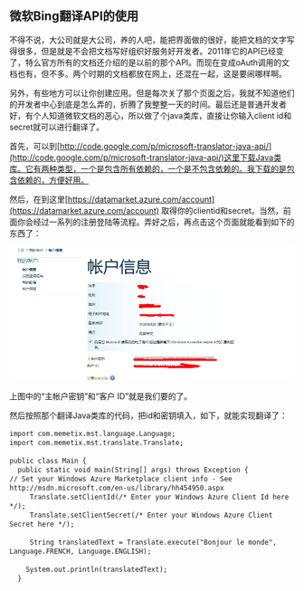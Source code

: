 ##  微软Bing翻译API的使用

不得不说，大公司就是大公司，养的人吧，能把界面做的很好，能把文档的文字写得很多，但是就是不会把文档写好组织好服务好开发者。2011年它的API已经变了，特么官方所有的文档还介绍的是以前的那个API。而现在变成oAuth调用的文档也有，但不多。两个时期的文档都放在网上，还混在一起，这是要闹哪样啊。

另外，有些地方可以让你创建应用。但是每次关了那个页面之后，我就不知道他们的开发者中心到底是怎么弄的，折腾了我整整一天的时间。最后还是普通开发者好，有个人知道微软文档的恶心，所以做了个java类库，直接让你输入client id和secret就可以进行翻译了。

首先，可以到[http://code.google.com/p/microsoft-translator-java-api/](http://code.google.com/p/microsoft-translator-java-api/)这里下载Java类库。它有两种类型，一个是包含所有依赖的，一个是不包含依赖的。我下载的是包含依赖的，方便好用。

然后，在到这里[https://datamarket.azure.com/account](https://datamarket.azure.com/account) 取得你的clientid和secret。当然，前面你会经过一系列的注册登陆等流程。弄好之后，再点击这个页面就能看到如下的东西了：

![translate](img/16.png)

上图中的“主帐户密钥”和“客户 ID”就是我们要的了。

然后按照那个翻译Java类库的代码，把id和密钥填入，如下，就能实现翻译了：

    import com.memetix.mst.language.Language;
    import com.memetix.mst.translate.Translate;
    
    public class Main {
      public static void main(String[] args) throws Exception {
    // Set your Windows Azure Marketplace client info - See http://msdn.microsoft.com/en-us/library/hh454950.aspx
         Translate.setClientId(/* Enter your Windows Azure Client Id here */);
         Translate.setClientSecret(/* Enter your Windows Azure Client Secret here */);
    
         String translatedText = Translate.execute("Bonjour le monde", Language.FRENCH, Language.ENGLISH);
    
        System.out.println(translatedText);
      }

